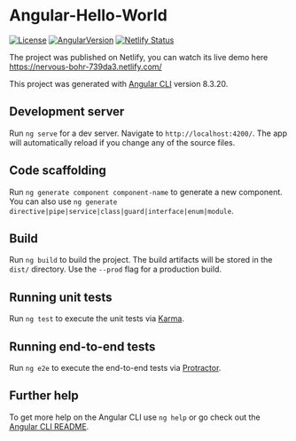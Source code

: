 # Angular-Hello-World

[![License](http://img.shields.io/:license-mit-blue.svg)](https://github.com/lytves/vue-basic-authentication-example/blob/master/LICENSE)
[![AngularVersion](https://img.shields.io/badge/Angular-8.3.21-red)](https://img.shields.io/badge/Angular-8.3.21-red)
[![Netlify Status](https://api.netlify.com/api/v1/badges/ff6b562b-6a16-4555-b3ae-4918c7f5f38d/deploy-status)](https://app.netlify.com/sites/loving-kirch-a0e387/deploys)

The project was published on Netlify, you can watch its live demo here https://nervous-bohr-739da3.netlify.com/

This project was generated with [Angular CLI](https://github.com/angular/angular-cli) version 8.3.20.

## Development server

Run `ng serve` for a dev server. Navigate to `http://localhost:4200/`. The app will automatically reload if you change any of the source files.

## Code scaffolding

Run `ng generate component component-name` to generate a new component. You can also use `ng generate directive|pipe|service|class|guard|interface|enum|module`.

## Build

Run `ng build` to build the project. The build artifacts will be stored in the `dist/` directory. Use the `--prod` flag for a production build.

## Running unit tests

Run `ng test` to execute the unit tests via [Karma](https://karma-runner.github.io).

## Running end-to-end tests

Run `ng e2e` to execute the end-to-end tests via [Protractor](http://www.protractortest.org/).

## Further help

To get more help on the Angular CLI use `ng help` or go check out the [Angular CLI README](https://github.com/angular/angular-cli/blob/master/README.md).

